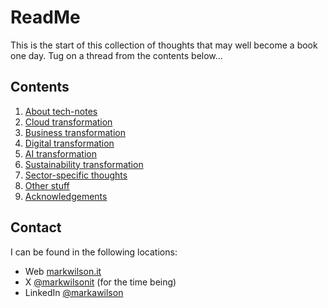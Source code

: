 # ReadMe
This is the start of this collection of thoughts that may well become a book one day. Tug on a thread from the contents below...

## Contents
1. [About tech-notes](tech-notes.md)
2. [Cloud transformation](cloud-tx.md)
3. [Business transformation](business-tx.md)
4. [Digital transformation](digital-tx.md)
5. [AI transformation](ai-tx.md)
6. [Sustainability transformation](sustainability-tx.md)
7. [Sector-specific thoughts](by-sector.md)
8. [Other stuff](uncategorised.md)
9. [Acknowledgements](acknowledgments.md)

## Contact
I can be found in the following locations:
- Web [markwilson.it][1]
- X [@markwilsonit][2] (for the time being)
- LinkedIn [@markawilson][3]

[1]: <https://www.markwilson.co.uk/>
[2]: <https://twitter.com/markwilsonit>
[3]: <https://www.linkedin.com/in/markawilson/>
